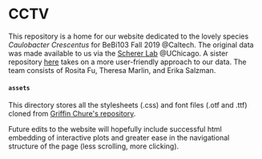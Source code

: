 # CCTV
This repository is a home for our website dedicated to the lovely species <em>Caulobacter Crescentus </em> for BeBi103 Fall 2019 @Caltech. The original data was made available to us via the [Scherer Lab](https://schererlab.uchicago.edu/) @UChicago. 
A sister repository [here](https://github.com/atisor73/caulobacter) takes on a more user-friendly approach to our data.
The team consists of Rosita Fu, Theresa Marlin, and Erika Salzman.


#### `assets`
This directory stores all the stylesheets (.css) and font files (.otf and .ttf) cloned from [Griffin Chure's repository](https://github.com/gchure/).


Future edits to the website will hopefully include successful html embedding of interactive plots and greater ease in the navigational structure of the page (less scrolling, more clicking). 
